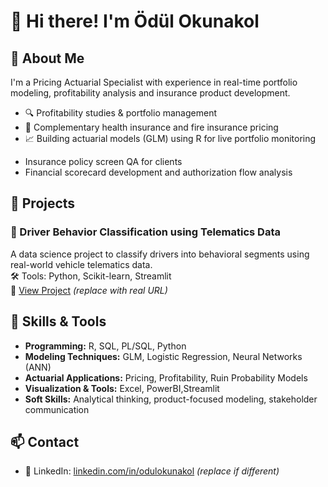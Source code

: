 # 👋 Hi there! I'm Ödül Okunakol
## 🧾 About Me

I'm a Pricing Actuarial Specialist with experience in real-time portfolio modeling, profitability analysis and insurance product development.  

<ul style="margin-top: 0; margin-bottom: 0;">
  <li>🔍 Profitability studies & portfolio management</li>
  <li>🏥 Complementary health insurance and fire insurance pricing</li>
  <li>📈 Building actuarial models (GLM) using R for live portfolio monitoring</li>
</ul>

- Insurance policy screen QA for clients 
- Financial scorecard development and authorization flow analysis

## 💼 Projects
### 🚙 Driver Behavior Classification using Telematics Data  
A data science project to classify drivers into behavioral segments using real-world vehicle telematics data.  
🛠 Tools: Python, Scikit-learn, Streamlit  
🔗 [View Project](https://github.com/odul-okunakol/driver-behavior-analysis-telematics) *(replace with real URL)*

## 🧠 Skills & Tools
- **Programming:** R, SQL, PL/SQL, Python  
- **Modeling Techniques:** GLM, Logistic Regression, Neural Networks (ANN)  
- **Actuarial Applications:** Pricing, Profitability, Ruin Probability Models  
- **Visualization & Tools:** Excel, PowerBI,Streamlit  
- **Soft Skills:** Analytical thinking, product-focused modeling, stakeholder communication

## 📫 Contact
- 💼 LinkedIn: [linkedin.com/in/odulokunakol](https://www.linkedin.com/in/%C3%B6d%C3%BCl-okunakol/) *(replace if different)*  
  
